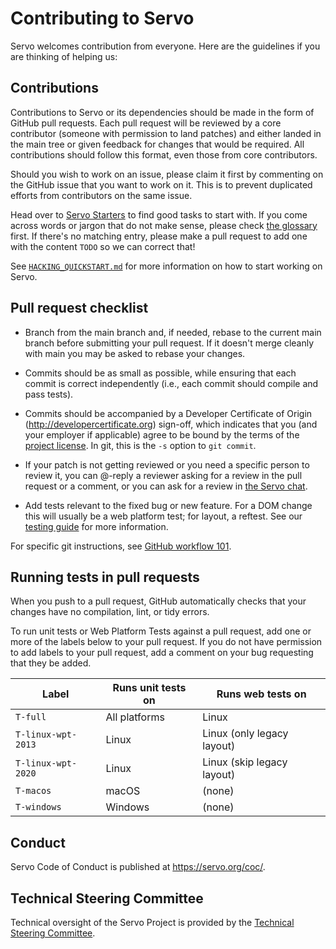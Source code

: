 <!-- TODO: needs copyediting -->

# Contributing to Servo

Servo welcomes contribution from everyone.
Here are the guidelines if you are thinking of helping us:


## Contributions

Contributions to Servo or its dependencies should be made in the form of GitHub pull requests.
Each pull request will be reviewed by a core contributor (someone with permission to land patches) and either landed in the main tree or given feedback for changes that would be required.
All contributions should follow this format, even those from core contributors.

Should you wish to work on an issue, please claim it first by commenting on the GitHub issue that you want to work on it.
This is to prevent duplicated efforts from contributors on the same issue.

Head over to [Servo Starters](https://starters.servo.org/) to find good tasks to start with.
If you come across words or jargon that do not make sense, please check [the glossary](docs/glossary.md) first.
If there's no matching entry, please make a pull request to add one with the content `TODO` so we can correct that!

See [`HACKING_QUICKSTART.md`](docs/HACKING_QUICKSTART.md) for more information on how to start working on Servo.

## Pull request checklist

- Branch from the main branch and, if needed, rebase to the current main branch before submitting your pull request.
  If it doesn't merge cleanly with main you may be asked to rebase your changes.

- Commits should be as small as possible, while ensuring that each commit is correct independently (i.e., each commit should compile and pass tests).

- Commits should be accompanied by a Developer Certificate of Origin (http://developercertificate.org) sign-off, which indicates that you (and your employer if applicable) agree to be bound by the terms of the [project license](LICENSE).
  In git, this is the `-s` option to `git commit`.

- If your patch is not getting reviewed or you need a specific person to review it, you can @-reply a reviewer asking for a review in the pull request or a comment, or you can ask for a review in [the Servo chat](https://servo.zulipchat.com/).

- Add tests relevant to the fixed bug or new feature.
  For a DOM change this will usually be a web platform test; for layout, a reftest.
  See our [testing guide](https://github.com/servo/servo/wiki/Testing) for more information.

For specific git instructions, see [GitHub workflow 101](https://github.com/servo/servo/wiki/Github-workflow).

## Running tests in pull requests

When you push to a pull request, GitHub automatically checks that your changes have no compilation, lint, or tidy errors.

To run unit tests or Web Platform Tests against a pull request, add one or more of the labels below to your pull request.
If you do not have permission to add labels to your pull request, add a comment on your bug requesting that they be added.

| Label | Runs unit tests on | Runs web tests on |
|---|---|---|
| `T-full` | All platforms | Linux |
| `T-linux-wpt-2013` | Linux | Linux (only legacy layout) |
| `T-linux-wpt-2020` | Linux | Linux (skip legacy layout) |
| `T-macos` | macOS | (none) |
| `T-windows` | Windows | (none) |

## Conduct

Servo Code of Conduct is published at <https://servo.org/coc/>.

## Technical Steering Committee

Technical oversight of the Servo Project is provided by the [Technical Steering Committee](https://github.com/servo/project/blob/main/governance/tsc/README.md).
